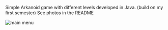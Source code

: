 Simple Arkanoid game with different levels developed in Java. (build on my first semester) See photos in the README

![main menu](https://user-images.githubusercontent.com/45950682/93482043-edec6000-f907-11ea-9328-7b101af2bc1f.jpg)
